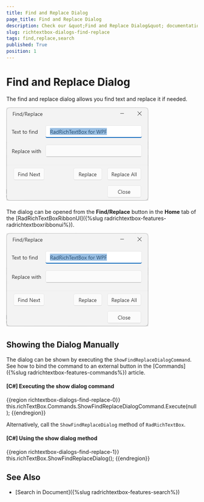 ```yaml
---
title: Find and Replace Dialog
page_title: Find and Replace Dialog
description: Check our &quot;Find and Replace Dialog&quot; documentation article for the RadRichTextBox WPF control.
slug: richtextbox-dialogs-find-replace
tags: find,replace,search
published: True
position: 1
---
```


# Find and Replace Dialog

The find and replace dialog allows you find text and replace it if needed.

![An image showing the find and replace dialog of RadRichTextBox for WPF](images/richtextbox-dialogs-find-replace-0.png)

The dialog can be opened from the __Find/Replace__ button in the __Home__ tab of the [RadRichTextBoxRibbonUI]({%slug radrichtextbox-features-radrichtextboxribbonui%}).

![An image showing the button that opens the find and replace dialog of RadRichTextBox for WPF](images/richtextbox-dialogs-find-replace-0.png)

## Showing the Dialog Manually

The dialog can be shown by executing the `ShowFindReplaceDialogCommand`. See how to bind the command to an external button in the [Commands]({%slug radrichtextbox-features-commands%}) article.

#### __[C#] Executing the show dialog command__
{{region richtextbox-dialogs-find-replace-0}}
	this.richTextBox.Commands.ShowFindReplaceDialogCommand.Execute(null);
{{endregion}}

Alternatively, call the `ShowFindReplaceDialog` method of `RadRichTextBox`.

#### __[C#] Using the show dialog method__
{{region richtextbox-dialogs-find-replace-1}}
	this.richTextBox.ShowFindReplaceDialog();
{{endregion}}

## See Also  
* [Search in Document]({%slug radrichtextbox-features-search%})
